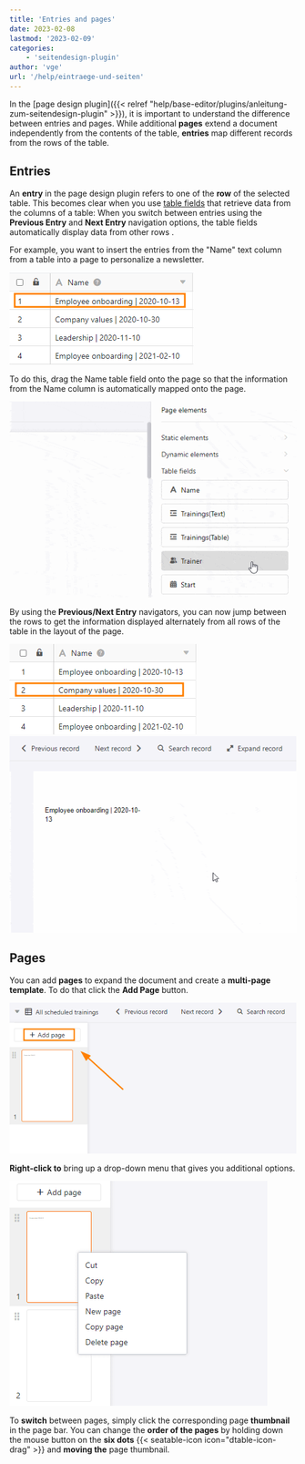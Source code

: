 ```yaml
---
title: 'Entries and pages'
date: 2023-02-08
lastmod: '2023-02-09'
categories:
    - 'seitendesign-plugin'
author: 'vge'
url: '/help/eintraege-und-seiten'
---
```


In the [page design plugin]({{< relref "help/base-editor/plugins/anleitung-zum-seitendesign-plugin" >}}), it is important to understand the difference between entries and pages. While additional **pages** extend a document independently from the contents of the table, **entries** map different records from the rows of the table.

## Entries

An **entry** in the page design plugin refers to one of the **row** of the selected table. This becomes clear when you use [table fields](https://seatable.io/en/docs/seitendesign-plugin/tabellenfelder/) that retrieve data from the columns of a table: When you switch between entries using the **Previous Entry** and **Next Entry** navigation options, the table fields automatically display data from other rows .

For example, you want to insert the entries from the "Name" text column from a table into a page to personalize a newsletter.

![First entry of the used table for the page plugin.](images/Tabelle-1-eintraege.png)

To do this, drag the Name table field onto the page so that the information from the Name column is automatically mapped onto the page.

![Entry one of the table at Setienplugin.](images/Eintraege-1.gif)

By using the **Previous/Next Entry** navigators, you can now jump between the rows to get the information displayed alternately from all rows of the table in the layout of the page.

![Second entry of the used table for the page plugin.](images/Tabelle-2-eintraege.png)  
![Entry two when using the page plugin.](images/Eintraege-2.gif)

## Pages

You can add **pages** to expand the document and create a **multi-page template**. To do that click the **Add Page** button.

![Inserting a page in the page plugin.](images/Einfuegen-einer-Seite-in-dem-Seitenplugin.png)

**Right-click to** bring up a drop-down menu that gives you additional options.

![The dropdown menu of the pages in the page plugin.](images/Seitenplugin-Seiten-dropdown-menue.png)

To **switch** between pages, simply click the corresponding page **thumbnail** in the page bar. You can change the **order of the pages** by holding down the mouse button on the **six dots** {{< seatable-icon icon="dtable-icon-drag" >}} and **moving the** page thumbnail.
